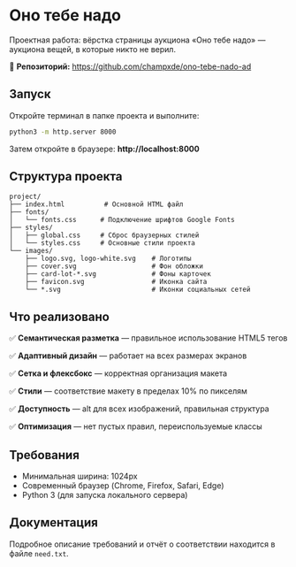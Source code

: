 # Оно тебе надо

Проектная работа: вёрстка страницы аукциона «Оно тебе надо» — аукциона вещей, в которые никто не верил.

🔗 **Репозиторий:** https://github.com/champxde/ono-tebe-nado-ad

## Запуск

Откройте терминал в папке проекта и выполните:

```bash
python3 -m http.server 8000
```

Затем откройте в браузере: **http://localhost:8000**

## Структура проекта

```
project/
├── index.html          # Основной HTML файл
├── fonts/
│   └── fonts.css      # Подключение шрифтов Google Fonts
├── styles/
│   ├── global.css     # Сброс браузерных стилей
│   └── styles.css     # Основные стили проекта
└── images/
    ├── logo.svg, logo-white.svg    # Логотипы
    ├── cover.svg                   # Фон обложки
    ├── card-lot-*.svg              # Фоны карточек
    ├── favicon.svg                 # Иконка сайта
    └── *.svg                       # Иконки социальных сетей
```

## Что реализовано

✅ **Семантическая разметка** — правильное использование HTML5 тегов

✅ **Адаптивный дизайн** — работает на всех размерах экранов

✅ **Сетка и флексбокс** — корректная организация макета

✅ **Стили** — соответствие макету в пределах 10% по пикселям

✅ **Доступность** — alt для всех изображений, правильная структура

✅ **Оптимизация** — нет пустых правил, переиспользуемые классы

## Требования

- Минимальная ширина: 1024px
- Современный браузер (Chrome, Firefox, Safari, Edge)
- Python 3 (для запуска локального сервера)

## Документация

Подробное описание требований и отчёт о соответствии находится в файле `need.txt`.
